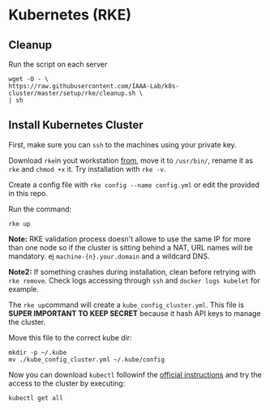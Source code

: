 # Kubernetes (RKE)

## Cleanup

Run the script on each server

```
wget -O - \
https://raw.githubusercontent.com/IAAA-Lab/k8s-cluster/master/setup/rke/cleanup.sh \
| sh
```

## Install Kubernetes Cluster

First, make sure you can `ssh` to the machines using your private key.

Download `rke`in yout workstation [from](https://github.com/rancher/rke/releases), move it to `/usr/bin/`, rename it as `rke` and `chmod +x` it. Try installation with `rke -v`.

Create a config file with `rke config --name config.yml` or edit the provided in this repo.

Run the command:

```
rke up
```

**Note:** RKE validation process doesn't allowe to use the same IP for more than one node so if the cluster is sitting behind a NAT, URL names will be mandatory. ej `machine-{n}.your.domain` and a wildcard DNS.

**Note2:** If something crashes during installation, clean before retrying with `rke remove`. Check logs accessing through `ssh` and `docker logs kubelet` for example.

The `rke up`command will create a `kube_config_cluster.yml`. This file is **SUPER IMPORTANT TO KEEP SECRET** because it hash API keys to manage the cluster.

Move this file to the correct kube dir:

```
mkdir -p ~/.kube
mv ./kube_config_cluster.yml ~/.kube/config
```

Now you can download `kubectl` followinf the [official instructions](https://kubernetes.io/docs/tasks/tools/install-kubectl/) and try the access to the cluster by executing:

```
kubectl get all
```

